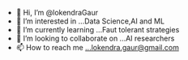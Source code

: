 - 👋 Hi, I’m @lokendraGaur
- 👀 I’m interested in ...Data Science,AI and ML
- 🌱 I’m currently learning ...Faut tolerant strategies
- 💞️ I’m looking to collaborate on ...AI researchers
- 📫 How to reach me ...lokendra.gaur@gmail.com

<!---
lokendraGaur/lokendraGaur is a ✨ special ✨ repository because its `README.md` (this file) appears on your GitHub profile.
You can click the Preview link to take a look at your changes.
--->
